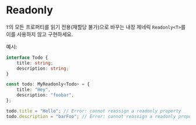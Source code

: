 # Readonly

`T`의 모든 프로퍼티를 읽기 전용(재할당 불가)으로 바꾸는 내장 제네릭 `Readonly<T>`를 이를 사용하지 않고 구현하세요.

예시:

```ts
interface Todo {
    title: string;
    description: string;
}

const todo: MyReadonly<Todo> = {
    title: "Hey",
    description: "foobar",
};

todo.title = "Hello"; // Error: cannot reassign a readonly property
todo.description = "barFoo"; // Error: cannot reassign a readonly property
```
